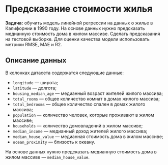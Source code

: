 # Предсказание стоимости жилья

**Задача:** обучить модель линейной регрессии на данных о жилье в Калифорнии в 1990 году. На основе данных нужно предсказать медианную стоимость дома в жилом массиве. Сделать предсказания на тестовой выборке. Для оценки качества модели использовать метрики RMSE, MAE и R2.

## Описание данных
В колонках датасета содержатся следующие данные:
- `longitude` — широта;
- `latitude` — долгота;
- `housing_median_age` — медианный возраст жителей жилого массива;
- `total_rooms` — общее количество комнат в домах жилого массива;
- `total_bedrooms` — общее количество спален в домах жилого массива;
- `population` — количество человек, которые проживают в жилом массиве;
- `households` — количество домовладений в жилом массиве;
- `median_income` — медианный доход жителей жилого массива;
- `median_house_value` — медианная стоимость дома в жилом массиве;
- `ocean_proximity` — близость к океану.

На основе данных нужно предсказать медианную стоимость дома в жилом массиве — `median_house_value`.
